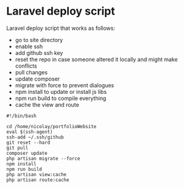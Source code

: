 # Laravel deploy script

Laravel deploy script that works as follows:

* go to site directory
* enable ssh
* add github ssh key
* reset the repo in case someone altered it locally and might make conflicts
* pull changes
* update composer
* migrate with force to prevent dialogues
* npm install to update or install js libs
* npm run build to compile everything
* cache the view and route

```
#!/bin/bash

cd /home/nicolay/portfolioWebsite
eval $(ssh-agent)
ssh-add ~/.ssh/github
git reset --hard
git pull
composer update
php artisan migrate --force
npm install
npm run build
php artisan view:cache
php artisan route:cache
```